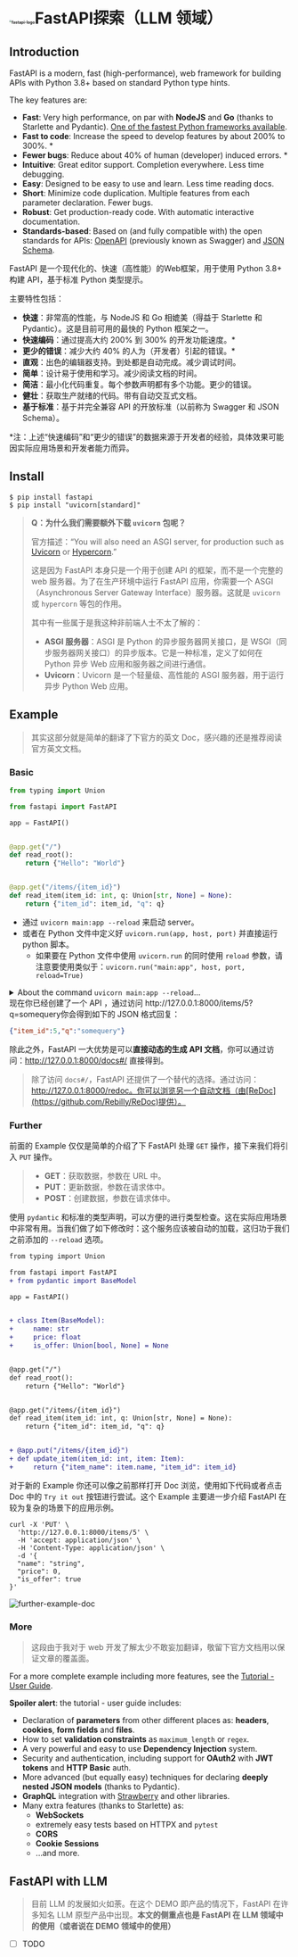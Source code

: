 # <img src="./assets/fastapi-logo.png" alt="fastapi-logo" style="zoom:25%;" />FastAPI探索（LLM 领域）

## Introduction

FastAPI is a modern, fast (high-performance), web framework for building APIs with Python 3.8+ based on standard Python type hints.

The key features are:

- **Fast**: Very high performance, on par with **NodeJS** and **Go** (thanks to Starlette and Pydantic). [One of the fastest Python frameworks available](https://fastapi.tiangolo.com/#performance).
- **Fast to code**: Increase the speed to develop features by about 200% to 300%. *
- **Fewer bugs**: Reduce about 40% of human (developer) induced errors. *
- **Intuitive**: Great editor support. Completion everywhere. Less time debugging.
- **Easy**: Designed to be easy to use and learn. Less time reading docs.
- **Short**: Minimize code duplication. Multiple features from each parameter declaration. Fewer bugs.
- **Robust**: Get production-ready code. With automatic interactive documentation.
- **Standards-based**: Based on (and fully compatible with) the open standards for APIs: [OpenAPI](https://github.com/OAI/OpenAPI-Specification) (previously known as Swagger) and [JSON Schema](https://json-schema.org/).

FastAPI 是一个现代化的、快速（高性能）的Web框架，用于使用 Python 3.8+ 构建 API，基于标准 Python 类型提示。

主要特性包括：

- **快速**：非常高的性能，与 NodeJS 和 Go 相媲美（得益于 Starlette 和 Pydantic）。这是目前可用的最快的 Python 框架之一。
- **快速编码**：通过提高大约 200% 到 300% 的开发功能速度。*
- **更少的错误**：减少大约 40% 的人为（开发者）引起的错误。*
- **直观**：出色的编辑器支持。到处都是自动完成。减少调试时间。
- **简单**：设计易于使用和学习。减少阅读文档的时间。
- **简洁**：最小化代码重复。每个参数声明都有多个功能。更少的错误。
- **健壮**：获取生产就绪的代码。带有自动交互式文档。
- **基于标准**：基于并完全兼容 API 的开放标准（以前称为 Swagger 和 JSON Schema）。

*注：上述“快速编码”和“更少的错误”的数据来源于开发者的经验，具体效果可能因实际应用场景和开发者能力而异。

## Install

```
$ pip install fastapi
$ pip install "uvicorn[standard]"
```

> **Q：为什么我们需要额外下载 `uvicorn` 包呢？**
>
> 官方描述：“You will also need an ASGI server, for production such as [Uvicorn](https://www.uvicorn.org/) or [Hypercorn](https://github.com/pgjones/hypercorn).”
>
> 这是因为 FastAPI 本身只是一个用于创建 API 的框架，而不是一个完整的 web 服务器。为了在生产环境中运行 FastAPI 应用，你需要一个 ASGI（Asynchronous Server Gateway Interface）服务器。这就是 `uvicorn` 或 `hypercorn` 等包的作用。
>
> 其中有一些属于是我这种非前端人士不太了解的：
>
> - **ASGI 服务器**：ASGI 是 Python 的异步服务器网关接口，是 WSGI（同步服务器网关接口）的异步版本。它是一种标准，定义了如何在 Python 异步 Web 应用和服务器之间进行通信。
> - **Uvicorn**：Uvicorn 是一个轻量级、高性能的 ASGI 服务器，用于运行异步 Python Web 应用。

## Example

> 其实这部分就是简单的翻译了下官方的英文 Doc，感兴趣的还是推荐阅读官方英文文档。

### Basic

```python
from typing import Union

from fastapi import FastAPI

app = FastAPI()


@app.get("/")
def read_root():
    return {"Hello": "World"}


@app.get("/items/{item_id}")
def read_item(item_id: int, q: Union[str, None] = None):
    return {"item_id": item_id, "q": q}
```

- 通过 `uvicorn main:app --reload` 来启动 server。
- 或者在 Python 文件中定义好 `uvicorn.run(app, host, port)` 并直接运行 python 脚本。
  - 如果要在 Python 文件中使用 `uvicorn.run` 的同时使用 `reload` 参数，请注意要使用类似于：`uvicorn.run("main:app", host, port, reload=True)`


<details>
    <summary>About the command <code>uvicorn main:app --reload</code>...</summary>
    <p>The command <code>uvicorn main:app</code> refers to:</p>
    <ul>
        <li><strong>main</strong>: the file <code>main.py</code> (the Python "module").</li>
        <li><strong>app</strong>: the object created inside of <code>main.py</code> with the line <code>app = FastAPI()</code>.</li>
        <li><strong>--reload</strong>: make the server restart after code changes. Only do this for development.</li>
    </ul>
</details>
现在你已经创建了一个 API ，通过访问 http://127.0.0.1:8000/items/5?q=somequery你会得到如下的 JSON 格式回复：

```json
{"item_id":5,"q":"somequery"}
```

除此之外，FastAPI 一大优势是可以**直接动态的生成 API 文档**，你可以通过访问：http://127.0.0.1:8000/docs#/ 直接得到。

> 除了访问 `docs#/`，FastAPI 还提供了一个替代的选择。通过访问：http://127.0.0.1:8000/redoc。你可以浏览另一个自动文档（由[ReDoc](https://github.com/Rebilly/ReDoc)提供）。

### Further

前面的 Example 仅仅是简单的介绍了下 FastAPI 处理 `GET` 操作，接下来我们将引入 `PUT` 操作。

> - **GET**：获取数据，参数在 URL 中。
> - **PUT**：更新数据，参数在请求体中。
> - **POST**：创建数据，参数在请求体中。

使用 `pydantic` 和标准的类型声明，可以方便的进行类型检查。这在实际应用场景中非常有用。当我们做了如下修改时：这个服务应该被自动的加载，这归功于我们之前添加的 `--reload` 选项。

```diff
from typing import Union

from fastapi import FastAPI
+ from pydantic import BaseModel

app = FastAPI()


+ class Item(BaseModel):
+     name: str
+     price: float
+     is_offer: Union[bool, None] = None


@app.get("/")
def read_root():
    return {"Hello": "World"}


@app.get("/items/{item_id}")
def read_item(item_id: int, q: Union[str, None] = None):
    return {"item_id": item_id, "q": q}


+ @app.put("/items/{item_id}")
+ def update_item(item_id: int, item: Item):
+     return {"item_name": item.name, "item_id": item_id}
```

对于新的 Example 你还可以像之前那样打开 Doc 浏览，使用如下代码或者点击 Doc 中的 `Try it out` 按钮进行尝试。这个 Example 主要进一步介绍 FastAPI 在较为复杂的场景下的应用示例。

```shell
curl -X 'PUT' \
  'http://127.0.0.1:8000/items/5' \
  -H 'accept: application/json' \
  -H 'Content-Type: application/json' \
  -d '{
  "name": "string",
  "price": 0,
  "is_offer": true
}'
```

![further-example-doc](./assets/further-example-doc.png)

### More

> 这段由于我对于 web 开发了解太少不敢妄加翻译，敬留下官方文档用以保证文章的覆盖面。

For a more complete example including more features, see the [Tutorial - User Guide](https://fastapi.tiangolo.com/tutorial/).

**Spoiler alert**: the tutorial - user guide includes:

- Declaration of **parameters** from other different places as: **headers**, **cookies**, **form fields** and **files**.
- How to set **validation constraints** as `maximum_length` or `regex`.
- A very powerful and easy to use **Dependency Injection** system.
- Security and authentication, including support for **OAuth2** with **JWT tokens** and **HTTP Basic** auth.
- More advanced (but equally easy) techniques for declaring **deeply nested JSON models** (thanks to Pydantic).
- **GraphQL** integration with [Strawberry](https://strawberry.rocks/) and other libraries.
- Many extra features (thanks to Starlette) as:
  - **WebSockets**
  - extremely easy tests based on HTTPX and `pytest`
  - **CORS**
  - **Cookie Sessions**
  - ...and more.

## FastAPI with LLM

> 目前 LLM 的发展如火如荼。在这个 DEMO 即产品的情况下，FastAPI 在许多知名 LLM 原型产品中出现。**本文的侧重点也是 FastAPI 在 LLM 领域中的使用（或者说在 DEMO 领域中的使用）**

- [ ] TODO
